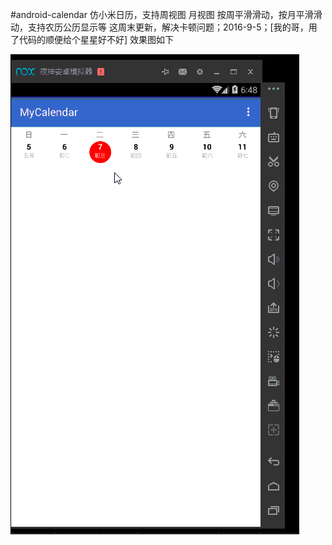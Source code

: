 #android-calendar
仿小米日历，支持周视图 月视图
按周平滑滑动，按月平滑滑动，支持农历公历显示等
这周末更新，解决卡顿问题；2016-9-5；[我的哥，用了代码的顺便给个星星好不好]
效果图如下

![alt text](calendar.gif)
